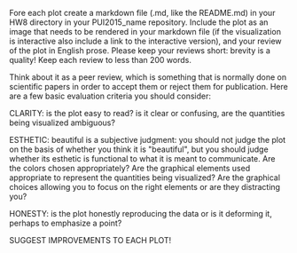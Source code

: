  Fore each plot create a markdown file (.md, like the README.md) in your HW8 directory in your PUI2015_name repository. Include the plot as an image that needs to be rendered in your markdown file (if the visualization is interactive also include a link to the interactive version), and your review of the plot in English prose. Please keep your reviews short: brevity is a quality! Keep each review to less than 200 words.

Think about it as a peer review, which is something that is normally done on scientific papers in order to accept them or reject them for publication.
Here are a few basic evaluation criteria you should consider:

CLARITY: is the plot easy to read? is it clear or confusing, are the quantities being visualized ambiguous?

ESTHETIC: beautiful is a subjective judgment: you should not judge the plot on the basis of whether you think it is "beautiful", but you should judge whether its esthetic is functional to what it is meant to communicate. Are the colors chosen appropriately? Are the graphical elements used appropriate to represent the quantities being visualized? Are the graphical choices allowing you to focus on the right elements or are they distracting you?

HONESTY: is the plot honestly reproducing the data or is it deforming it, perhaps to emphasize a point?

SUGGEST IMPROVEMENTS TO EACH PLOT!
